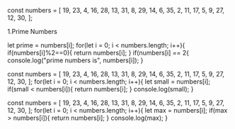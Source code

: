 const numbers = [
  19, 23, 4, 16, 28, 13, 31, 8, 29, 14, 6, 35, 2, 11, 17, 5, 9, 27, 12, 30,
];

1.Prime Numbers

let prime = numbers[i];
for(let i = 0; i < numbers.length; i++){
  if(numbers[i]%2==0){
    return numbers[i];
  }
  if(numbers[i] == 2{
    console.log("prime numbers is", numbers[i]);
  }

  const numbers = [
  19, 23, 4, 16, 28, 13, 31, 8, 29, 14, 6, 35, 2, 11, 17, 5, 9, 27, 12, 30,
];
for(let i = 0; i < numbers.length; i++){
  let small = numbers[i];
  if(small < numbers[i]){
    return numbers[i];
  }
  console.log(small);
}

const numbers = [
  19, 23, 4, 16, 28, 13, 31, 8, 29, 14, 6, 35, 2, 11, 17, 5, 9, 27, 12, 30,
];
for(let i = 0; i < numbers.length; i++){
  let max = numbers[i];
  if(max > numbers[i]){
    return numbers[i];
  }
  console.log(max);
}
